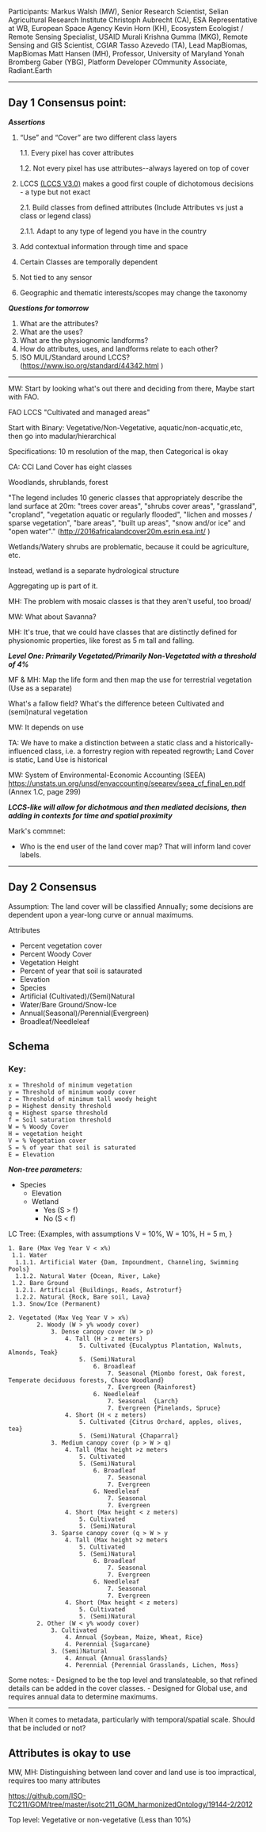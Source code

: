 Participants:
Markus Walsh (MW), Senior Research Scientist, Selian Agricultural Research Institute
Christoph Aubrecht (CA), ESA Representative at WB, European Space Agency
Kevin Horn (KH), Ecosystem Ecologist / Remote Sensing Specialist, USAID
Murali Krishna Gumma (MKG), Remote Sensing and GIS Scientist, CGIAR
Tasso Azevedo (TA), Lead MapBiomas, MapBiomas
Matt Hansen (MH), Professor, University of Maryland
Yonah Bromberg Gaber (YBG), Platform Developer COmmunity Associate, Radiant.Earth


-----------------------------------------------
Day 1 Consensus point:
-----------------------------------------------


***Assertions***	
1. “Use” and “Cover” are two different class layers
	
	1.1. Every pixel has cover attributes
	
	1.2. Not every pixel has use attributes--always layered on top of cover

2. LCCS [(LCCS V3.0)](LCCS_v3.0.pdf) makes a good first couple of dichotomous decisions - a type but not exact

	2.1. Build classes from defined attributes (Include Attributes vs just a class or legend class)

	2.1.1. Adapt to any type of legend you have in the country

3. Add contextual information through time and space
4. Certain Classes are temporally dependent
5. Not tied to any sensor
6. Geographic and thematic interests/scopes may change the taxonomy

***Questions for tomorrow***
1. What are the attributes?
2. What are the uses?
3. What are the physiognomic landforms?
4. How do attributes, uses, and landforms relate to each other?
5. ISO MUL/Standard around LCCS? (https://www.iso.org/standard/44342.html )


--------------------------------------



MW: Start by looking what's out there and deciding from there, Maybe start with FAO.

FAO LCCS "Cultivated and managed areas"

Start with Binary: Vegetative/Non-Vegetative, aquatic/non-acquatic,etc, then go into madular/hierarchical


Specifications: 10 m resolution of the map, then Categorical is okay


CA: CCI Land Cover has eight classes

Woodlands, shrublands, forest

"The legend includes 10 generic classes that appropriately describe the land surface at 20m: "trees cover areas", "shrubs cover areas", "grassland", "cropland", "vegetation aquatic or regularly flooded", "lichen and mosses / sparse vegetation", "bare areas", "built up areas", "snow and/or ice" and "open water"." (http://2016africalandcover20m.esrin.esa.int/ ) 


Wetlands/Watery shrubs are problematic, because it could be agriculture, etc. 

Instead, wetland is a separate hydrological structure


Aggregating up is part of it.


MH: The problem with mosaic classes is that they aren't useful, too broad/

MW: What about Savanna?

MH: It's true, that we could have classes that are distinctly defined for physionomic properties, like forest as 5 m tall and falling. 

***Level One: Primarily Vegetated/Primarily Non-Vegetated with a threshold of 4%***

MF & MH: Map the life form and then map the use for terrestrial vegetation (Use as a separate)

What's a fallow field? What's the difference beteen Cultivated and (semi)natural vegetation

MW: It depends on use

TA: We have to make a distinction between a static class and a historically-influenced class, i.e. a forrestry region with repeated regrowth; Land Cover is static, Land Use is historical


MW: System of Environmental-Economic Accounting (SEEA) https://unstats.un.org/unsd/envaccounting/seearev/seea_cf_final_en.pdf (Annex 1.C, page 299)

***LCCS-like will allow for dichotmous and then mediated decisions, then adding in contexts for time and spatial proximity***


Mark's commnet:
- Who is the end user of the land cover map? That will inform land cover labels. 
    

-----------------------------------------------
Day 2 Consensus
-----------------------------------------------

Assumption: The land cover will be classified Annually; some decisions are dependent upon a year-long curve or annual maximums.

Attributes
- Percent vegetation cover
- Percent Woody Cover
- Vegetation Height
- Percent of year that soil is sataurated
- Elevation
- Species
- Artificial (Cultivated)/(Semi)Natural
- Water/Bare Ground/Snow-Ice
- Annual(Seasonal)/Perennial(Evergreen)
- Broadleaf/Needleleaf

## Schema


### Key:
	x = Threshold of minimum vegetation
	y = Threshold of minimum woody cover
	z = Threshold of minimum tall woody height
	p = Highest density threshold
	q = Highest sparse threshold
	f = Soil saturation threshold
	W = % Woody Cover
	H = vegetation height
	V = % Vegetation cover
	S = % of year that soil is saturated
	E = Elevation

***Non-tree parameters:***
- Species
  - Elevation
  - Wetland
    - Yes (S > f)
	- No (S < f)


LC Tree: {Examples, with assumptions V = 10%, W = 10%, H = 5 m, }
```
1. Bare (Max Veg Year V < x%)
 1.1. Water
  1.1.1. Artificial Water {Dam, Impoundment, Channeling, Swimming Pools}	
  1.1.2. Natural Water {Ocean, River, Lake}	
 1.2. Bare Ground	
  1.2.1. Artificial {Buildings, Roads, Astroturf}	
  1.2.2. Natural {Rock, Bare soil, Lava}	
 1.3. Snow/Ice (Permanent)

2. Vegetated (Max Veg Year V > x%)
		2. Woody (W > y% woody cover)
			3. Dense canopy cover (W > p)
				4. Tall (H > z meters) 
					5. Cultivated {Eucalyptus Plantation, Walnuts, Almonds, Teak}
					5. (Semi)Natural
						6. Broadleaf
							7. Seasonal {Miombo forest, Oak forest, Temperate deciduous forests, Chaco Woodland}
							7. Evergreen {Rainforest}
						6. Needleleaf
							7. Seasonal  {Larch}
							7. Evergreen {Pinelands, Spruce}
				4. Short (H < z meters)
					5. Cultivated {Citrus Orchard, apples, olives, tea}
					5. (Semi)Natural {Chaparral}
			3. Medium canopy cover (p > W > q)
				4. Tall (Max height >z meters
					5. Cultivated
					5. (Semi)Natural
						6. Broadleaf
							7. Seasonal
							7. Evergreen
						6. Needleleaf
							7. Seasonal
							7. Evergreen
				4. Short (Max height < z meters)
					5. Cultivated
					5. (Semi)Natural
			3. Sparse canopy cover (q > W > y
				4. Tall (Max height >z meters
					5. Cultivated
					5. (Semi)Natural
						6. Broadleaf
							7. Seasonal
							7. Evergreen
						6. Needleleaf
							7. Seasonal
							7. Evergreen
				4. Short (Max height < z meters)
					5. Cultivated
					5. (Semi)Natural
		2. Other (W < y% woody cover)
			3. Cultivated 
				4. Annual {Soybean, Maize, Wheat, Rice} 
				4. Perennial {Sugarcane}
			3. (Semi)Natural
				4. Annual {Annual Grasslands}
				4. Perennial {Perennial Grasslands, Lichen, Moss}
```
Some notes:
	- Designed to be the top level and translateable, so that refined details can be added in the cover classes.
	- Designed for Global use, and requires annual data to determine maximums.


-----------------------------------------------------

When it comes to metadata, particularly with temporal/spatial scale. Should that be included or not? 

## Attributes is okay to use

MW, MH: Distinguishing between land cover and land use is too impractical, requires too many attributes

https://github.com/ISO-TC211/GOM/tree/master/isotc211_GOM_harmonizedOntology/19144-2/2012

Top level: Vegetative or non-vegetative (Less than 10%)







